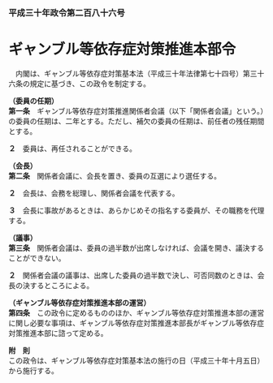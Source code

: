 ### 平成三十年政令第二百八十六号  
# ギャンブル等依存症対策推進本部令  
　内閣は、ギャンブル等依存症対策基本法（平成三十年法律第七十四号）第三十六条の規定に基づき、この政令を制定する。  
  
**（委員の任期）**  
**第一条**　ギャンブル等依存症対策推進関係者会議（以下「関係者会議」という。）の委員の任期は、二年とする。ただし、補欠の委員の任期は、前任者の残任期間とする。  
  
**２**　委員は、再任されることができる。  
  
**（会長）**  
**第二条**　関係者会議に、会長を置き、委員の互選により選任する。  
  
**２**　会長は、会務を総理し、関係者会議を代表する。  
  
**３**　会長に事故があるときは、あらかじめその指名する委員が、その職務を代理する。  
  
**（議事）**  
**第三条**　関係者会議は、委員の過半数が出席しなければ、会議を開き、議決することができない。  
  
**２**　関係者会議の議事は、出席した委員の過半数で決し、可否同数のときは、会長の決するところによる。  
  
**（ギャンブル等依存症対策推進本部の運営）**  
**第四条**　この政令に定めるもののほか、ギャンブル等依存症対策推進本部の運営に関し必要な事項は、ギャンブル等依存症対策推進本部長がギャンブル等依存症対策推進本部に諮って定める。  
  
**附　則**  
この政令は、ギャンブル等依存症対策基本法の施行の日（平成三十年十月五日）から施行する。  
  
